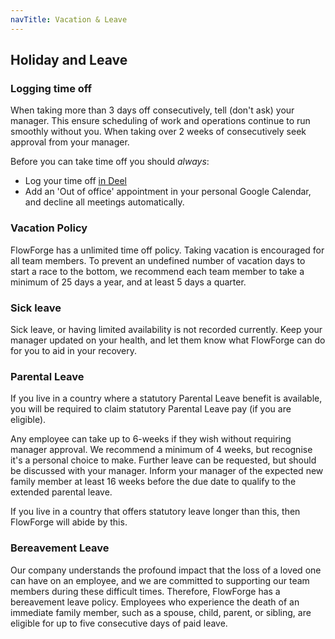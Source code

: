 ```yaml
---
navTitle: Vacation & Leave
---
```


## Holiday and Leave

### Logging time off

When taking more than 3 days off consecutively, tell (don't ask) your manager. 
This ensure scheduling of work and operations continue to run smoothly without
you. When taking over 2 weeks of consecutively seek approval from your manager.

Before you can take time off you should _always_:
* Log your time off [in Deel](https://help.letsdeel.com/hc/en-gb/articles/4409044013201-How-do-I-request-time-off-)
* Add an 'Out of office' appointment in your personal Google Calendar, and decline
   all meetings automatically.

### Vacation Policy

FlowForge has a unlimited time off policy. Taking vacation is encouraged for all
team members. To prevent an undefined number of vacation days to start a race to
the bottom, we recommend each team member to take a minimum of 25 days a year,
and at least 5 days a quarter.

### Sick leave

Sick leave, or having limited availability is not recorded currently. Keep your
manager updated on your health, and let them know what FlowForge can do for you
to aid in your recovery.

### Parental Leave

If you live in a country where a statutory Parental Leave benefit is available,
you will be required to claim statutory Parental Leave pay (if you are eligible).

Any employee can take up to 6-weeks if they wish without requiring manager
approval. We recommend a minimum of 4 weeks, but recognise it's a personal
choice to make. Further leave can be requested, but should be discussed with
your manager. Inform your manager of the expected new family member at least 16
weeks before the due date to qualify to the extended parental leave.

If you live in a country that offers statutory leave longer than this, then
FlowForge will abide by this.

### Bereavement Leave

Our company understands the profound impact that the loss of a loved one can
have on an employee, and we are committed to supporting our team members
during these difficult times. Therefore, FlowForge has a bereavement leave policy.
Employees who experience the death of an immediate family member, such as a spouse,
child, parent, or sibling, are eligible for up to five consecutive days of paid leave.
